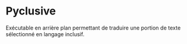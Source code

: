 # Pyclusive
Exécutable en arrière plan permettant de traduire une portion de texte sélectionné en langage inclusif. 
